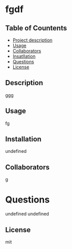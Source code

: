 
  # fgdf



  ## Table of Countents
  - [Project description](#Description)
  - [Usage](#Usage)
  - [Collaborators](#Collaborators)
  - [Insatllation](#Installation)
  - [Questions](#Questions)
  - [License](#License)

  ## Description
  ggg

  ## Usage
  fg

  ## Installation
  undefined

  ## Collaborators
  g

  # Questions
  undefined
  undefined

  ## License
  mit
  